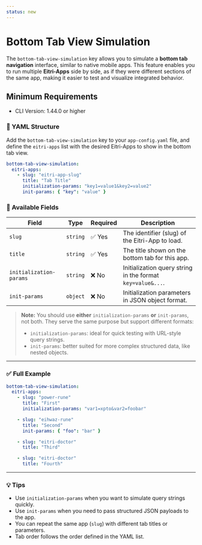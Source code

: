 ```yaml
---
status: new
---
```


# Bottom Tab View Simulation

The `bottom-tab-view-simulation` key allows you to simulate a **bottom tab navigation** interface, similar to native mobile apps. This feature enables you to run multiple **Eitri-Apps** side by side, as if they were different sections of the same app, making it easier to test and visualize integrated behavior.

## Minimum Requirements

- CLI Version: 1.44.0 or higher

### 🔧 YAML Structure

Add the `bottom-tab-view-simulation` key to your `app-config.yaml` file, and define the `eitri-apps` list with the desired Eitri-Apps to show in the bottom tab view.

```yaml
bottom-tab-view-simulation:
  eitri-apps:
    - slug: "eitri-app-slug"
      title: "Tab Title"
      initialization-params: "key1=value1&key2=value2"
      init-params: { "key": "value" }
```

### 🧩 Available Fields

| Field                   | Type     | Required | Description                                                |
| ----------------------- | -------- | -------- | ---------------------------------------------------------- |
| `slug`                  | `string` | ✅ Yes   | The identifier (slug) of the Eitri-App to load.            |
| `title`                 | `string` | ✅ Yes   | The title shown on the bottom tab for this app.            |
| `initialization-params` | `string` | ❌ No    | Initialization query string in the format `key=value&...`. |
| `init-params`           | `object` | ❌ No    | Initialization parameters in JSON object format.           |

> **Note:** You should use **either** `initialization-params` **or** `init-params`, not both. They serve the same purpose but support different formats:
>
> - `initialization-params`: ideal for quick testing with URL-style query strings.
> - `init-params`: better suited for more complex structured data, like nested objects.

---

### ✅ Full Example

```yaml
bottom-tab-view-simulation:
  eitri-apps:
    - slug: "power-rune"
      title: "First"
      initialization-params: "var1=xpto&var2=foobar"

    - slug: "eihwaz-rune"
      title: "Second"
      init-params: { "foo": "bar" }

    - slug: "eitri-doctor"
      title: "Third"

    - slug: "eitri-doctor"
      title: "Fourth"
```

---

### 💡 Tips

- Use `initialization-params` when you want to simulate query strings quickly.
- Use `init-params` when you need to pass structured JSON payloads to the app.
- You can repeat the same app (`slug`) with different tab titles or parameters.
- Tab order follows the order defined in the YAML list.
